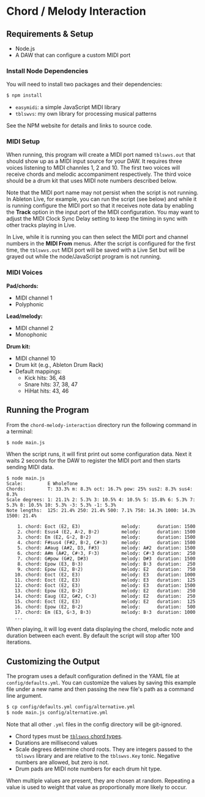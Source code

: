 # Chord / Melody Interaction

## Requirements & Setup

* Node.js
* A DAW that can configure a custom MIDI port

### Install Node Dependencies

You will need to install two packages and their dependencies:

```bash
$ npm install
```

* `easymidi`: a simple JavaScript MIDI library
* `tblswvs`: my own library for processing musical patterns

See the NPM website for details and links to source code.

### MIDI Setup

When running, this program will create a MIDI port named `tblswvs.out` that should show up as a MIDI input source for your DAW. It requires three voices listening to MIDI channles 1, 2 and 10. The first two voices will receive chords and melodic accompaniment respectively. The third voice should be a drum kit that uses MIDI note numbers described below.

Note that the MIDI port name may not persist when the script is not running. In Ableton Live, for example, you can run the script (see below) and while it is running configure the MIDI port so that it receives note data by enabling the **Track** option in the input port of the MIDI configuration. You may want to adjust the MIDI Clock Sync Delay setting to keep the timing in sync with other tracks playing in Live.

In Live, while it is running you can then select the MIDI port and channel numbers in the **MIDI From** menus. After the script is configured for the first time, the `tblswvs.out` MIDI port will be saved with a Live Set but will be grayed out while the node/JavaScript program is not running.

### MIDI Voices

**Pad/chords:**

* MIDI channel 1
* Polyphonic

**Lead/melody:**

* MIDI channel 2
* Monophonic

**Drum kit:**

* MIDI channel 10
* Drum kit (e.g., Ableton Drum Rack)
* Default mappings:
  * Kick hits: 36, 48
  * Snare hits: 37, 38, 47
  * HiHat hits: 43, 46

## Running the Program

From the `chord-melody-interaction` directory run the following command in a terminal:

```bash
$ node main.js
```

When the script runs, it will first print out some configuration data. Next it waits 2 seconds for the DAW to register the MIDI port and then starts sending MIDI data.

```
$ node main.js
Scale:         E WholeTone
Chords:        T: 33.3% m: 8.3% oct: 16.7% pow: 25% sus2: 8.3% sus4: 8.3%
Scale degrees: 1: 21.1% 2: 5.3% 3: 10.5% 4: 10.5% 5: 15.8% 6: 5.3% 7: 5.3% 8: 10.5% 10: 5.3% -3: 5.3% -1: 5.3%
Note lengths:  125: 21.4% 250: 21.4% 500: 7.1% 750: 14.3% 1000: 14.3% 1500: 21.4%

    1. chord: Eoct (E2, E3)               melody:      duration: 1500
    2. chord: Esus4 (E2, A♮2, B♮2)        melody:      duration: 1500
    3. chord: Em (E2, G♮2, B♮2)           melody:      duration: 1500
    4. chord: F#sus4 (F#2, B♮2, C#♮3)     melody:      duration: 1500
    5. chord: A#aug (A#2, D3, F#3)        melody: A#2  duration: 1500
    6. chord: A#m (A#2, C#♮3, F♮3)        melody: C#♮3 duration:  250
    7. chord: G#pow (G#2, D#3)            melody: D#3  duration: 1500
    8. chord: Epow (E3, B♮3)              melody: B♮3  duration:  250
    9. chord: Epow (E2, B♮2)              melody: E2   duration:  750
   10. chord: Eoct (E2, E3)               melody: E3   duration: 1000
   11. chord: Eoct (E2, E3)               melody: E3   duration:  125
   12. chord: Eoct (E2, E3)               melody: E3   duration: 1500
   13. chord: Epow (E2, B♮2)              melody: E2   duration:  250
   14. chord: Eaug (E2, G#2, C♮3)         melody: E2   duration:  250
   15. chord: Eoct (E2, E3)               melody: E2   duration:  125
   16. chord: Epow (E2, B♮2)              melody:      duration:  500
   17. chord: Em (E3, G♮3, B♮3)           melody: B♮3  duration: 1000
   ...
```

When playing, it will log event data displaying the chord, melodic note and duration between each event. By default the script will stop after 100 iterations.

## Customizing the Output

The program uses a default configuration defined in the YAML file at `config/defaults.yml`. You can customize the values by saving this example file under a new name and then passing the new file's path as a command line argument.

```bash
$ cp config/defaults.yml config/alternative.yml
$ node main.js config/alternative.yml
```

Note that all other `.yml` files in the config directory will be git-ignored.

* Chord types must be [`tblswvs` chord types](https://github.com/tablesandwaves/tblswvs.js/blob/main/src/note_data.ts#L64).
* Durations are millisecond values
* Scale degrees determine chord roots. They are integers passed to the `tblswvs` library and are relative to the `tblswvs.Key` tonic. Negative numbers are allowed, but zero is not.
* Drum pads are MIDI note numbers for each drum hit type.

When multiple values are present, they are chosen at random. Repeating a value is used to weight that value as proportionally more likely to occur.
